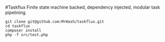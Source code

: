 #Taskflux
Finite state machine backed, dependency injected, modular task pipelining.

```
git clone git@github.com:MrHash/taskflux.git
cd taskflux
composer install
php -f src/test.php
```